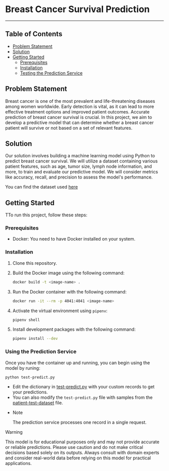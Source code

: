 # Breast Cancer Survival Prediction
---
## Table of Contents
- [Problem Statement](#problem-statement)
- [Solution](#problem-statement)
- [Getting Started](#getting-started)
  - [Prerequisites](#prerequisites)
  - [Installation](#installation)
  - [Testing the Prediction Service](#using-the-prediction-service)

## Problem Statement
Breast cancer is one of the most prevalent and life-threatening diseases among women worldwide. Early detection is vital, as it can lead to more effective treatment options and improved patient outcomes. Accurate prediction of breast cancer survival is crucial. In this project, we aim to develop a predictive model that can determine whether a breast cancer patient will survive or not based on a set of relevant features.

## Solution
Our solution involves building a machine learning model using Python to predict breast cancer survival. We will utilize a dataset containing various patient features, such as age, tumor size, lymph node information, and more, to train and evaluate our predictive model. We will consider metrics like accuracy, recall, and precision to assess the model's performance.

You can find the dataset used [here](https://www.kaggle.com/datasets/reihanenamdari/breast-cancer/data)

## Getting Started
TTo run this project, follow these steps:

### Prerequisites

- Docker: You need to have Docker installed on your system.

### Installation

1. Clone this repository.

2. Build the Docker image using the following command:

    ```bash
    docker build -t <image-name> .
    ```

3. Run the Docker container with the following command:

    ```bash
    docker run -it --rm -p 4041:4041 <image-name>
    ```

4. Activate the virtual environment using `pipenv`:

    ```bash
    pipenv shell
    ```

5. Install development packages with the following command:

    ```bash
    pipenv install --dev
    ```

### Using the Prediction Service
Once you have the container up and running, you can begin using the model by runing:
```bash
python test-predict.py
```
- Edit the dictionary in [test-predict.py](test-predict.py) with your custom records to get your predictions.
- You can also modify the `test-predict.py` file with samples from the [patient-test-dataset](Datasets/patient-test-dataset) file.
- > [!NOTE]
  > The prediction service processes one record in a single request.

> [!WARNING]
> This model is for educational purposes only and may not provide accurate or reliable predictions. Please use caution and do not make critical decisions based solely on its outputs. Always consult with domain experts and consider real-world data before relying on this model for practical applications.